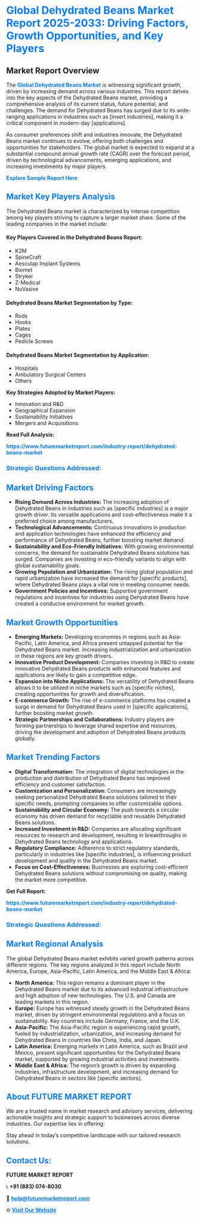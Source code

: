 <h1 style="color: #007BFF;">Global Dehydrated Beans Market Report 2025-2033: Driving Factors, Growth Opportunities, and Key Players</h1>

<section id="overview">
<h2>Market Report Overview</h2>
<p>The <a href="https://www.futuremarketreport.com/industry-report/dehydrated-beans-market" style="color: #007BFF; text-decoration: none;"><strong>Global Dehydrated Beans Market</strong></a> is witnessing significant growth, driven by increasing demand across various industries. This report delves into the key aspects of the Dehydrated Beans market, providing a comprehensive analysis of its current status, future potential, and challenges. The demand for Dehydrated Beans has surged due to its wide-ranging applications in industries such as [insert industries], making it a critical component in modern-day [applications].</p>
<p>As consumer preferences shift and industries innovate, the Dehydrated Beans market continues to evolve, offering both challenges and opportunities for stakeholders. The global market is expected to expand at a substantial compound annual growth rate (CAGR) over the forecast period, driven by technological advancements, emerging applications, and increasing investments by major players.</p>
</section>

<section id="overview">
<p><a href="https://www.futuremarketreport.com/request-sample/reportId=34375" style="color: #007BFF; text-decoration: none;"><strong>Explore Sample Report Here</strong></a></p>
</section>

<section id="key-players">
<h2 style="color: #007BFF;">Market Key Players Analysis</h2>
<p>The Dehydrated Beans market is characterized by intense competition among key players striving to capture a larger market share. Some of the leading companies in the market include:</p>
<h4>Key Players Covered in the Dehydrated Beans Report:</h4>
<ul><li>K2M</li><li>SpineCraft</li><li>Aesculap Implant Systems</li><li>Biomet</li><li>Stryker</li><li>Z-Medical</li><li>NuVasive</li></ul>
<h4>Dehydrated Beans Market Segmentation by Type:</h4>
<ul><li>Rods</li><li>Hooks</li><li>Plates</li><li>Cages</li><li>Pedicle Screws</li></ul>

<h4>Dehydrated Beans Market Segmentation by Application:</h4>
<ul><li>Hospitals</li><li>Ambulatory Surgical Centers</li><li>Others</li></ul>
<p><strong>Key Strategies Adopted by Market Players:</strong></p>
<ul>
<li>Innovation and R&D</li>
<li>Geographical Expansion</li>
<li>Sustainability Initiatives</li>
<li>Mergers and Acquisitions</li>
</ul>
</section>

<section>
<p><strong>Read Full Analysis: </strong></p><a href="https://www.futuremarketreport.com/industry-report/dehydrated-beans-market" style="color: #007BFF; text-decoration: none;"><strong>https://www.futuremarketreport.com/industry-report/dehydrated-beans-market</strong></a>
<h3 style="color: #007BFF;">Strategic Questions Addressed:</h3>
</section>

<section id="driving-factors">
<h2 style="color: #007BFF;">Market Driving Factors</h2>
<ul>
<li><strong>Rising Demand Across Industries:</strong> The increasing adoption of Dehydrated Beans in industries such as [specific industries] is a major growth driver. Its versatile applications and cost-effectiveness make it a preferred choice among manufacturers.</li>
<li><strong>Technological Advancements:</strong> Continuous innovations in production and application technologies have enhanced the efficiency and performance of Dehydrated Beans, further boosting market demand.</li>
<li><strong>Sustainability and Eco-Friendly Initiatives:</strong> With growing environmental concerns, the demand for sustainable Dehydrated Beans solutions has surged. Companies are investing in eco-friendly variants to align with global sustainability goals.</li>
<li><strong>Growing Population and Urbanization:</strong> The rising global population and rapid urbanization have increased the demand for [specific products], where Dehydrated Beans plays a vital role in meeting consumer needs.</li>
<li><strong>Government Policies and Incentives:</strong> Supportive government regulations and incentives for industries using Dehydrated Beans have created a conducive environment for market growth.</li>
</ul>
</section>

<section id="growth-opportunities">
<h2 style="color: #007BFF;">Market Growth Opportunities</h2>
<ul>
<li><strong>Emerging Markets:</strong> Developing economies in regions such as Asia-Pacific, Latin America, and Africa present untapped potential for the Dehydrated Beans market. Increasing industrialization and urbanization in these regions are key growth drivers.</li>
<li><strong>Innovative Product Development:</strong> Companies investing in R&D to create innovative Dehydrated Beans products with enhanced features and applications are likely to gain a competitive edge.</li>
<li><strong>Expansion into Niche Applications:</strong> The versatility of Dehydrated Beans allows it to be utilized in niche markets such as [specific niches], creating opportunities for growth and diversification.</li>
<li><strong>E-commerce Growth:</strong> The rise of e-commerce platforms has created a surge in demand for Dehydrated Beans used in [specific applications], further boosting market growth.</li>
<li><strong>Strategic Partnerships and Collaborations:</strong> Industry players are forming partnerships to leverage shared expertise and resources, driving the development and adoption of Dehydrated Beans products globally.</li>
</ul>
</section>

<section id="trending-factors">
<h2 style="color: #007BFF;">Market Trending Factors</h2>
<ul>
<li><strong>Digital Transformation:</strong> The integration of digital technologies in the production and distribution of Dehydrated Beans has improved efficiency and customer satisfaction.</li>
<li><strong>Customization and Personalization:</strong> Consumers are increasingly seeking personalized Dehydrated Beans solutions tailored to their specific needs, prompting companies to offer customizable options.</li>
<li><strong>Sustainability and Circular Economy:</strong> The push towards a circular economy has driven demand for recyclable and reusable Dehydrated Beans solutions.</li>
<li><strong>Increased Investment in R&D:</strong> Companies are allocating significant resources to research and development, resulting in breakthroughs in Dehydrated Beans technology and applications.</li>
<li><strong>Regulatory Compliance:</strong> Adherence to strict regulatory standards, particularly in industries like [specific industries], is influencing product development and quality in the Dehydrated Beans market.</li>
<li><strong>Focus on Cost-Effectiveness:</strong> Businesses are exploring cost-efficient Dehydrated Beans solutions without compromising on quality, making the market more competitive.</li>
</ul>
</section>

<section>
<p><strong>Get Full Report: </strong></p><a href="https://www.futuremarketreport.com/industry-report/dehydrated-beans-market" style="color: #007BFF; text-decoration: none;"><strong>https://www.futuremarketreport.com/industry-report/dehydrated-beans-market</strong></a>
<h3 style="color: #007BFF;">Strategic Questions Addressed:</h3>
</section>


<section id="regional-analysis">
<h2 style="color: #007BFF;">Market Regional Analysis</h2>
<p>The global Dehydrated Beans market exhibits varied growth patterns across different regions. The key regions analyzed in this report include North America, Europe, Asia-Pacific, Latin America, and the Middle East & Africa:</p>
<ul>
<li><strong>North America:</strong> This region remains a dominant player in the Dehydrated Beans market due to its advanced industrial infrastructure and high adoption of new technologies. The U.S. and Canada are leading markets in this region.</li>
<li><strong>Europe:</strong> Europe has witnessed steady growth in the Dehydrated Beans market, driven by stringent environmental regulations and a focus on sustainability. Key countries include Germany, France, and the U.K.</li>
<li><strong>Asia-Pacific:</strong> The Asia-Pacific region is experiencing rapid growth, fueled by industrialization, urbanization, and increasing demand for Dehydrated Beans in countries like China, India, and Japan.</li>
<li><strong>Latin America:</strong> Emerging markets in Latin America, such as Brazil and Mexico, present significant opportunities for the Dehydrated Beans market, supported by growing industrial activities and investments.</li>
<li><strong>Middle East & Africa:</strong> The region’s growth is driven by expanding industries, infrastructure development, and increasing demand for Dehydrated Beans in sectors like [specific sectors].</li>
</ul>
</section>

<footer>
<h2 style="color: #007BFF;">About FUTURE MARKET REPORT</h2>
<p>We are a trusted name in market research and advisory services, delivering actionable insights and strategic support to businesses across diverse industries. Our expertise lies in offering:</p>

<p>Stay ahead in today’s competitive landscape with our tailored research solutions.</p>

<h2 style="color: #007BFF;">Contact Us:</h2>
<p><strong>FUTURE MARKET REPORT</strong></p>
<p>📞 <strong>+91 (883) 074-8030</strong></p>
<p>📧 <strong><a href="mailto:help@futuremarketreport.com" style="color: #007BFF;">help@futuremarketreport.com</a></strong></p>
<p>🌐 <strong><a href="https://www.futuremarketreport.com/" style="color: #007BFF;">Visit Our Website</a></strong></p>
</footer>